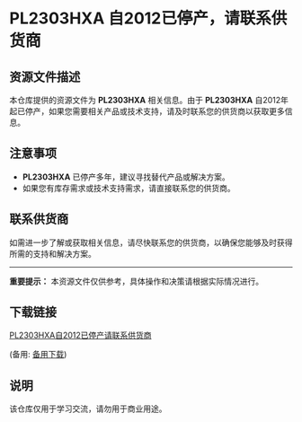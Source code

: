 # PL2303HXA 自2012已停产，请联系供货商

## 资源文件描述

本仓库提供的资源文件为 **PL2303HXA** 相关信息。由于 **PL2303HXA** 自2012年起已停产，如果您需要相关产品或技术支持，请及时联系您的供货商以获取更多信息。

## 注意事项

- **PL2303HXA** 已停产多年，建议寻找替代产品或解决方案。
- 如果您有库存需求或技术支持需求，请直接联系您的供货商。

## 联系供货商

如需进一步了解或获取相关信息，请尽快联系您的供货商，以确保您能够及时获得所需的支持和解决方案。

---

**重要提示：** 本资源文件仅供参考，具体操作和决策请根据实际情况进行。

## 下载链接
[PL2303HXA自2012已停产请联系供货商](https://pan.quark.cn/s/9a00419a849b) 

(备用: [备用下载](https://pan.baidu.com/s/10owC00h_E6-oY4hYouER1Q?pwd=1234))

## 说明

该仓库仅用于学习交流，请勿用于商业用途。
